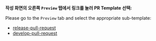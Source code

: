**작성 화면의 오른쪽 `Preview` 탭에서 링크를 눌러 PR Template 선택:**

Please go to the `Preview` tab and select the appropriate sub-template:

* [release-pull-request](?expand=1&template=release-pull-request.md)
* [develop-pull-request](?expand=1&template=develop-pull-request.md)